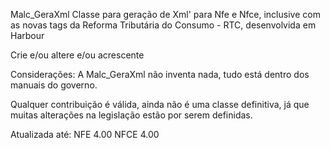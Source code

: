 Malc_GeraXml
Classe para geração de Xml' para Nfe e Nfce, inclusive com as novas tags da Reforma Tributária do Consumo - RTC, desenvolvida em Harbour

Crie e/ou altere e/ou acrescente

Considerações:
A Malc_GeraXml não inventa nada, tudo está dentro dos manuais do governo.

Qualquer contribuição é válida, ainda não é uma classe definitiva, já que muitas alterações na legislação estão por serem definidas.

Atualizada até:
NFE 4.00 NFCE 4.00 
